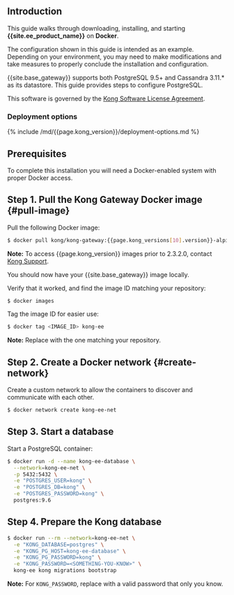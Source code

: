<!-- Shared between the Docker install page and the setting up Vitals with
InfluxDB page. Note it only contains the first 4 steps of the procedure as
the last step differs when setting up InfluxDB with Vitals -->

## Introduction

This guide walks through downloading, installing, and starting **{{site.ee_product_name}}** on **Docker**.

The configuration shown in this guide is intended as an example. Depending on your
environment, you may need to make modifications and take measures to properly conclude
the installation and configuration.

{{site.base_gateway}} supports both PostgreSQL 9.5+ and Cassandra 3.11.* as its datastore. This guide provides
steps to configure PostgreSQL.

This software is governed by the
[Kong Software License Agreement](https://konghq.com/kongsoftwarelicense/).

### Deployment options

{% include /md/{{page.kong_version}}/deployment-options.md %}

## Prerequisites

To complete this installation you will need a Docker-enabled system with proper
 Docker access.

## Step 1. Pull the Kong Gateway Docker image {#pull-image}

Pull the following Docker image:

```bash
$ docker pull kong/kong-gateway:{{page.kong_versions[10].version}}-alpine
```
<div class="alert alert-ee">
<b>Note:</b> To access {{page.kong_version}} images prior to 2.3.2.0,
contact <a href="https://support.konghq.com/">Kong Support</a>.
</div>

You should now have your {{site.base_gateway}} image locally.

Verify that it worked, and find the image ID matching your repository:

```bash
$ docker images
```

Tag the image ID for easier use:

```bash
$ docker tag <IMAGE_ID> kong-ee
```

<div class="alert alert-ee blue"><strong>Note:</strong> Replace
<code><IMAGE_ID></code> with the one matching your repository.</div>

## Step 2. Create a Docker network {#create-network}

Create a custom network to allow the containers to discover and communicate with each other.

```bash
$ docker network create kong-ee-net
```

## Step 3. Start a database

Start a PostgreSQL container:

```bash
$ docker run -d --name kong-ee-database \
  --network=kong-ee-net \
  -p 5432:5432 \
  -e "POSTGRES_USER=kong" \
  -e "POSTGRES_DB=kong" \
  -e "POSTGRES_PASSWORD=kong" \
  postgres:9.6
```

## Step 4. Prepare the Kong database

```bash
$ docker run --rm --network=kong-ee-net \
  -e "KONG_DATABASE=postgres" \
  -e "KONG_PG_HOST=kong-ee-database" \
  -e "KONG_PG_PASSWORD=kong" \
  -e "KONG_PASSWORD=<SOMETHING-YOU-KNOW>" \
  kong-ee kong migrations bootstrap
```

<div class="alert alert-ee blue"><strong>Note:</strong> For
<code>KONG_PASSWORD</code>, replace <code><SOMETHING-YOU-KNOW></code>
with a valid password that only you know.</div>

